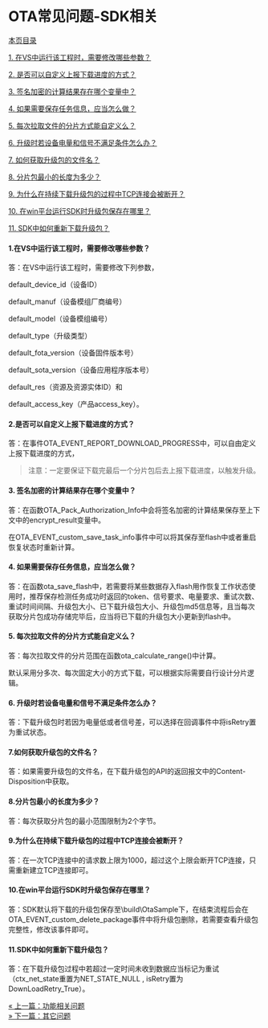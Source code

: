 # OTA常见问题-SDK相关
[本页目录]()

[1. 在VS中运行该工程时，需要修改哪些参数？](#1)

[2. 是否可以自定义上报下载进度的方式？](#2)

[3. 签名加密的计算结果存在哪个变量中？](#3)

[4. 如果需要保存任务信息，应当怎么做？](#4)

[5. 每次拉取文件的分片方式能自定义么？](#5)

[6. 升级时若设备电量和信号不满足条件怎么办？](#6)

[7. 如何获取升级包的文件名？](#7)

[8. 分片包最小的长度为多少？](#8)

[9. 为什么在持续下载升级包的过程中TCP连接会被断开？](#9)

[10. 在win平台运行SDK时升级包保存在哪里？](#10)

[11. SDK中如何重新下载升级包？](#11)

<h4 id="1">1.在VS中运行该工程时，需要修改哪些参数？</h4>

答：在VS中运行该工程时，需要修改下列参数，

default_device_id（设备ID）

default_manuf（设备模组厂商编号）

default_model（设备模组编号）

default_type（升级类型）

default_fota_version（设备固件版本号）

default_sota_version（设备应用程序版本号）

default_res（资源及资源实体ID）和

default_access_key（产品access_key）。

<h4 id="2">2.是否可以自定义上报下载进度的方式？</h4>

答：在事件OTA_EVENT_REPORT_DOWNLOAD_PROGRESS中，可以自由定义上报下载进度的方式，
> 注意：一定要保证下载完最后一个分片包后去上报下载进度，以触发升级。

<h4 id="3">3. 签名加密的计算结果存在哪个变量中？</h4>

答：在函数OTA_Pack_Authorization_Info中会将签名加密的计算结果保存至上下文中的encrypt_result变量中。

在OTA_EVENT_custom_save_task_info事件中可以将其保存至flash中或者重启恢复状态时重新计算。

<h4 id="4">4. 如果需要保存任务信息，应当怎么做？</h4>

答：在函数ota_save_flash中，若需要将某些数据存入flash用作恢复工作状态使用时，推荐保存检测任务成功时返回的token、信号要求、电量要求、重试次数、重试时间间隔、升级包大小、已下载升级包大小、升级包md5信息等，且当每次获取分片包成功存储完毕后，应当将已下载的升级包大小更新到flash中。

<h4 id="5">5. 每次拉取文件的分片方式能自定义么？</h4>

答：每次拉取文件的分片范围在函数ota_calculate_range()中计算。

默认采用分多次、每次固定大小的方式下载，可以根据实际需要自行设计分片逻辑。

<h4 id="6">6. 升级时若设备电量和信号不满足条件怎么办？</h4>

答：下载升级包时若因为电量低或者信号差，可以选择在回调事件中将isRetry置为重试状态。

<h4 id="7">7.如何获取升级包的文件名？</h4>

答：如果需要升级包的文件名，在下载升级包的API的返回报文中的Content-Disposition中获取。

<h4 id="8">8.分片包最小的长度为多少？</h4>

答：每次获取分片包的最小范围限制为2个字节。

<h4 id="9">9.为什么在持续下载升级包的过程中TCP连接会被断开？</h4>

答：在一次TCP连接中的请求数上限为1000，超过这个上限会断开TCP连接，只需重新建立TCP连接即可。

<h4 id="10">10.在win平台运行SDK时升级包保存在哪里？</h4>

答：SDK默认将下载的升级包保存至\build\OtaSample下，在结束流程后会在OTA_EVENT_custom_delete_package事件中将升级包删除，若需要查看升级包完整性，修改该事件即可。

<h4 id="11">11.SDK中如何重新下载升级包？</h4>

答：在下载升级包过程中若超过一定时间未收到数据应当标记为重试（ctx_net_state重置为NET_STATE_NULL , isRetry置为DownLoadRetry_True）。

<div>
    <a href="/book/FAQ/product_function_questions.md">
        <span> &#171; 上一篇：功能相关问题</span>
        </a>
		</div>
<div>
    <a href="/book/FAQ/other_questions.md">
        <span> &#187; 下一篇：其它问题</span>
    </a>
</div>